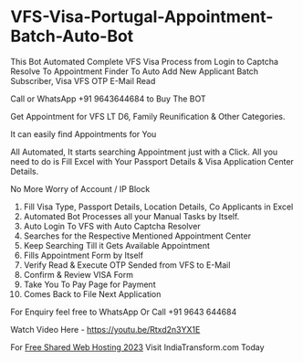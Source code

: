 # VFS-Visa-Portugal-Appointment-Batch-Auto-Bot
This Bot Automated Complete VFS Visa Process from Login to Captcha Resolve To Appointment Finder To Auto Add New Applicant Batch Subscriber, Visa VFS OTP E-Mail Read 


Call or WhatsApp +91 9643644684 to Buy The BOT

Get Appointment for VFS LT D6, Family Reunification & Other Categories.

It can easily find Appointments for You

All Automated, It starts searching Appointment just with a Click. All you need to do is Fill Excel with Your Passport Details & Visa Application Center Details.

No More Worry of Account / IP Block

1. Fill Visa Type, Passport Details, Location Details, Co Applicants in Excel
2. Automated Bot Processes all your Manual Tasks by Itself.
3. Auto Login To VFS with Auto Captcha Resolver
4. Searches for the Respective Mentioned Appointment Center
5. Keep Searching Till it Gets Available Appointment
6. Fills Appointment Form by Itself
7. Verify Read & Execute OTP Sended from VFS to E-Mail
8. Confirm & Review VISA Form
9. Take You To Pay Page for Payment
10. Comes Back to File Next Application

For Enquiry feel free to WhatsApp Or Call +91 9643 644684

Watch Video Here - https://youtu.be/Rtxd2n3YX1E

For <a href="https://indiatransform.com">Free Shared Web Hosting 2023</a> Visit IndiaTransform.com Today
